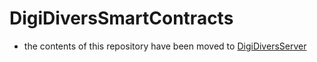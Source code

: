 # DigiDiversSmartContracts

* the contents of this repository have been moved to [DigiDiversServer](https://github.com/DigiDivers/DigiDiversServer)
